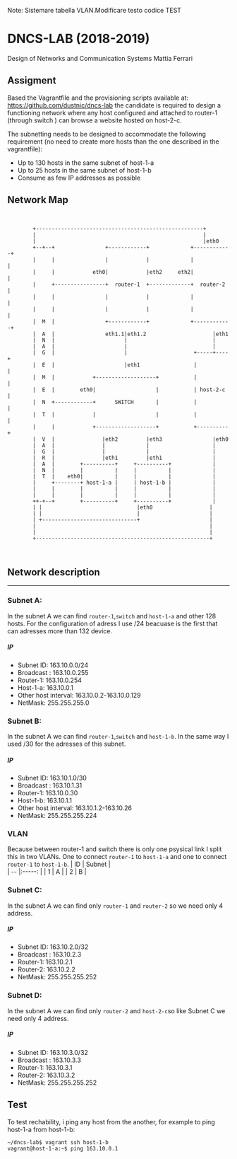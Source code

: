 Note: Sistemare tabella VLAN.Modificare testo codice TEST

# DNCS-LAB (2018-2019)
Design of Networks and Communication Systems
Mattia Ferrari
## Assigment
Based the Vagrantfile and the provisioning scripts available at: https://github.com/dustnic/dncs-lab the candidate is required to design a functioning network where any host configured and attached to router-1 (through switch ) can browse a website hosted on host-2-c.

The subnetting needs to be designed to accommodate the following requirement (no need to create more hosts than the one described in the vagrantfile):
  - Up to 130 hosts in the same subnet of host-1-a
  - Up to 25 hosts in the same subnet of host-1-b
  - Consume as few IP addresses as possible
## Network Map
```


        +-----------------------------------------------------+
        |                                                     |
        |                                                     |eth0
        +--+--+                +------------+             +------------+
        |     |                |            |             |            |
        |     |            eth0|            |eth2     eth2|            |
        |     +----------------+  router-1  +-------------+  router-2  |
        |     |                |            |             |            |
        |     |                |            |             |            |
        |  M  |                +------------+             +------------+
        |  A  |                eth1.1|eth1.2                     |eth1
        |  N  |                      |                           |
        |  A  |                      |                           |
        |  G  |                      |                     +-----+----+
        |  E  |                      |eth1                 |          |
        |  M  |            +-------------------+           |          |
        |  E  |        eth0|                   |           | host-2-c |
        |  N  +------------+      SWITCH       |           |          |
        |  T  |            |                   |           |          |
        |     |            +-------------------+           +----------+
        |  V  |               |eth2         |eth3                |eth0
        |  A  |               |             |                    |
        |  G  |               |             |                    |
        |  R  |               |eth1         |eth1                |
        |  A  |        +----------+     +----------+             |
        |  N  |        |          |     |          |             |
        |  T  |    eth0|          |     |          |             |
        |     +--------+ host-1-a |     | host-1-b |             |
        |     |        |          |     |          |             |
        |     |        |          |     |          |             |
        ++-+--+        +----------+     +----------+             |
        | |                              |eth0                  |
        | |                              |                      |
        | +------------------------------+                      |
        |                                                       |
        |                                                       |
        +-------------------------------------------------------+



```

## Network description
----
### Subnet A:
In the subnet A we can find `router-1`,`switch` and `host-1-a` and other 128 hosts.
For the configuration of adress I use /24 beacuase is the first that can adresses more than 132 device.
##### IP
- Subnet ID: 163.10.0.0/24
- Broadcast : 163.10.0.255
- Router-1: 163.10.0.254
- Host-1-a: 163.10.0.1
- Other host interval: 163.10.0.2-163.10.0.129
- NetMask: 255.255.255.0
### Subnet B:
In the subnet A we can find `router-1`,`switch` and `host-1-b`.
In the same way I used /30 for the adresses of this subnet.
##### IP
- Subnet ID: 163.10.1.0/30
- Broadcast : 163.10.1.31
- Router-1: 163.10.0.30
- Host-1-b: 163.10.1.1
- Other host interval: 163.10.1.2-163.10.26
- NetMask: 255.255.255.224
### VLAN
Because between router-1 and switch there is only one psysical link I split this in two VLANs. One to connect `router-1` to `host-1-a` and one to connect `router-1` to `host-1-b`.
| ID | Subnet |  
| -- |:-----: | 
| 1  | A      | 
| 2  | B      |   
### Subnet C:
In the subnet A we can find only `router-1` and `router-2` so we need only 4 address.
##### IP
- Subnet ID: 163.10.2.0/32
- Broadcast : 163.10.2.3
- Router-1: 163.10.2.1
- Router-2: 163.10.2.2
- NetMask: 255.255.255.252
### Subnet D:
In the subnet A we can find only `router-2` and `host-2-c`so like Subnet C we need only 4 address.
##### IP
- Subnet ID: 163.10.3.0/32
- Broadcast : 163.10.3.3
- Router-1: 163.10.3.1
- Router-2: 163.10.3.2
- NetMask: 255.255.255.252

## Test
To test rechability, i ping any host from the another, for example to ping host-1-a from host-1-b:
```
~/dncs-lab$ vagrant ssh host-1-b
vagrant@host-1-a:~$ ping 163.10.0.1
```





